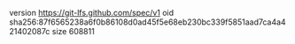 version https://git-lfs.github.com/spec/v1
oid sha256:87f6565238a6f0b86108d0ad45f5e68eb230bc339f5851aad7ca4a421402087c
size 608811
